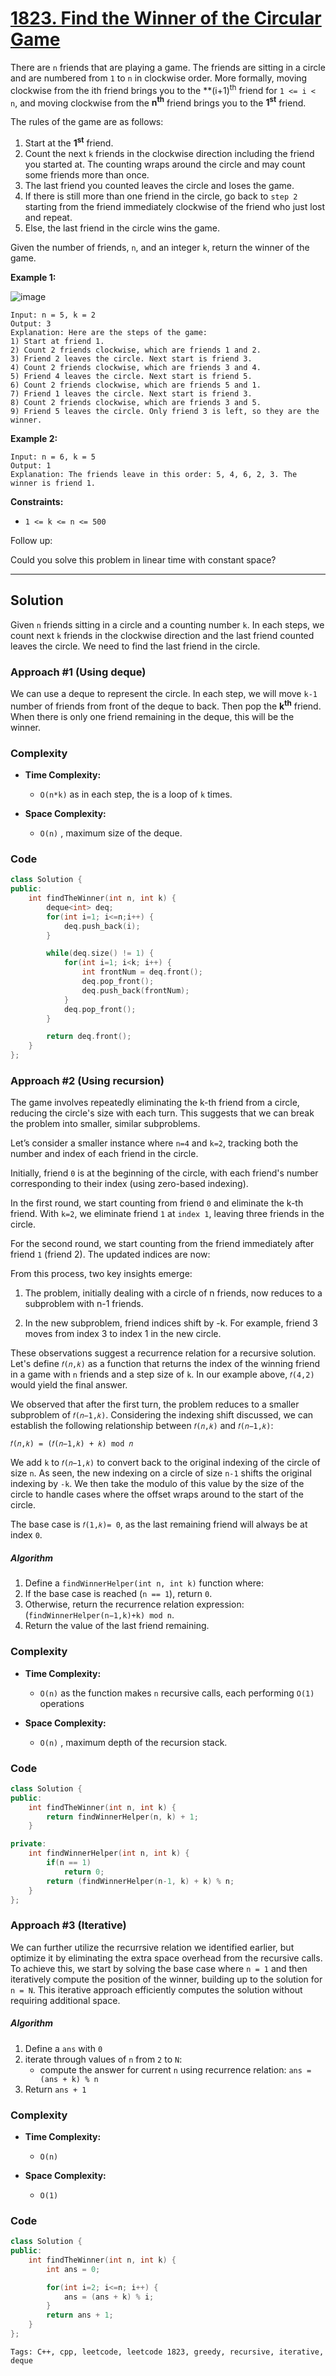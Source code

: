 
# [1823. Find the Winner of the Circular Game](https://leetcode.com/problems/find-the-winner-of-the-circular-game/description)

There are `n` friends that are playing a game. The friends are sitting in a circle and are numbered from `1` to `n` in clockwise order. 
More formally, moving clockwise from the ith friend brings you to the **(i+1)<sup>th</sup> friend for `1 <= i < n`, and moving clockwise from the **n<sup>th</sup>** friend brings you to the **1<sup>st</sup>** friend.

The rules of the game are as follows:

1. Start at the **1<sup>st</sup>** friend.
2. Count the next `k` friends in the clockwise direction including the friend you started at. The counting wraps around the circle and may count some friends more than once.
3. The last friend you counted leaves the circle and loses the game.
4. If there is still more than one friend in the circle, go back to `step 2` starting from the friend immediately clockwise of the friend who just lost and repeat.
5. Else, the last friend in the circle wins the game.

Given the number of friends, `n`, and an integer `k`, return the winner of the game.

**Example 1:**

![image](https://github.com/akazad13/leetcode/assets/16265339/8d842dd0-baef-4c54-9b97-2f3ec9d93226)

    Input: n = 5, k = 2
    Output: 3
    Explanation: Here are the steps of the game:
    1) Start at friend 1.
    2) Count 2 friends clockwise, which are friends 1 and 2.
    3) Friend 2 leaves the circle. Next start is friend 3.
    4) Count 2 friends clockwise, which are friends 3 and 4.
    5) Friend 4 leaves the circle. Next start is friend 5.
    6) Count 2 friends clockwise, which are friends 5 and 1.
    7) Friend 1 leaves the circle. Next start is friend 3.
    8) Count 2 friends clockwise, which are friends 3 and 5.
    9) Friend 5 leaves the circle. Only friend 3 is left, so they are the winner.

**Example 2:**

    Input: n = 6, k = 5
    Output: 1
    Explanation: The friends leave in this order: 5, 4, 6, 2, 3. The winner is friend 1.
 

**Constraints:**

- `1 <= k <= n <= 500`
 

Follow up:

Could you solve this problem in linear time with constant space?

---

## Solution

Given `n` friends sitting in a circle and a counting number `k`. In each steps, we count next `k` friends in the clockwise direction and the last friend counted leaves the circle. We need to find the last friend in the circle. 

### Approach #1 (Using deque)

We can use a deque to represent the circle. In each step, we will move `k-1` number of friends from front of the deque to back. Then pop the **k<sup>th</sup>** friend. When there is only one friend remaining in the deque, this will be the winner. 

### Complexity

- **Time Complexity:**

    - `O(n*k)` as in each step, the is a loop of `k` times.

- **Space Complexity:**

    - `O(n)` , maximum size of the deque.

### Code

```cpp
class Solution {
public:
    int findTheWinner(int n, int k) {
        deque<int> deq;
        for(int i=1; i<=n;i++) {
            deq.push_back(i);
        }

        while(deq.size() != 1) {
            for(int i=1; i<k; i++) {
                int frontNum = deq.front();
                deq.pop_front();
                deq.push_back(frontNum);
            }
            deq.pop_front();
        }

        return deq.front();
    }
};
```

### Approach #2 (Using recursion)

The game involves repeatedly eliminating the k-th friend from a circle, reducing the circle's size with each turn. This suggests that we can break the problem into smaller, similar subproblems.

Let’s consider a smaller instance where `n=4` and `k=2`, tracking both the number and index of each friend in the circle.

Initially, friend `0` is at the beginning of the circle, with each friend's number corresponding to their index (using zero-based indexing).


In the first round, we start counting from friend `0` and eliminate the k-th friend. With `k=2`, we eliminate friend `1` at `index 1`, leaving three friends in the circle.


For the second round, we start counting from the friend immediately after friend `1` (friend 2). The updated indices are now:


From this process, two key insights emerge:

1. The problem, initially dealing with a circle of n friends, now reduces to a subproblem with n-1 friends.

2. In the new subproblem, friend indices shift by -k. For example, friend 3 moves from index 3 to index 1 in the new circle.

These observations suggest a recurrence relation for a recursive solution. Let's define `𝑓(𝑛,𝑘)` as a function that returns the index of the winning friend in a game with `n` friends and a step size of `k`. In our example above, `𝑓(4,2)` would yield the final answer.

We observed that after the first turn, the problem reduces to a smaller subproblem of `𝑓(𝑛−1,𝑘)`. Considering the indexing shift discussed, we can establish the following relationship between `𝑓(𝑛,𝑘)` and `𝑓(𝑛−1,𝑘)`:

`𝑓(𝑛,𝑘) = (𝑓(𝑛−1,𝑘) + 𝑘) mod 𝑛`

We add `k` to `𝑓(𝑛−1,𝑘)` to convert back to the original indexing of the circle of size `n`. As seen, the new indexing on a circle of size `n-1` shifts the original indexing by `-k`. We then take the modulo of this value by the size of the circle to handle cases where the offset wraps around to the start of the circle.

The base case is `𝑓(1,𝑘)= 0`, as the last remaining friend will always be at index `0`.

##### Algorithm
1. Define a `findWinnerHelper(int n, int k)` function where:
2. If the base case is reached (`n == 1`), return `0`.
3. Otherwise, return the recurrence relation expression: (`findWinnerHelper(n−1,k)+k) mod n`.
4. Return the value of the last friend remaining.

### Complexity

- **Time Complexity:**

    - `O(n)` as the function makes `n` recursive calls, each performing `O(1)` operations
- **Space Complexity:**

    - `O(n)` , maximum depth of the recursion stack.

### Code

```cpp
class Solution {
public:
    int findTheWinner(int n, int k) {
        return findWinnerHelper(n, k) + 1;
    }

private:
    int findWinnerHelper(int n, int k) {
        if(n == 1)
            return 0;
        return (findWinnerHelper(n-1, k) + k) % n;
    }
};
```

### Approach #3 (Iterative)

We can further utilize the recurrsive relation we identified earlier, but optimize it by eliminating the extra space overhead from the recursive calls. To achieve this, we start by solving the base case where `n = 1` and then iteratively compute the position of the winner, building up to the solution for `n = N`. This iterative approach efficiently computes the solution without requiring additional space.

##### Algorithm
1. Define a `ans` with `0`
2. iterate through values of `n` from `2` to `N`:
    - compute the answer for current `n` using recurrence relation: `ans = (ans + k) % n`
3. Return `ans + 1`

### Complexity

- **Time Complexity:**

    - `O(n)`
- **Space Complexity:**

    - `O(1)`

### Code

```cpp
class Solution {
public:
    int findTheWinner(int n, int k) {
        int ans = 0;

        for(int i=2; i<=n; i++) {
            ans = (ans + k) % i;
        }
        return ans + 1;
    }
};
```


    Tags: C++, cpp, leetcode, leetcode 1823, greedy, recursive, iterative, deque